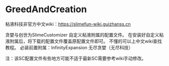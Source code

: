 # GreedAndCreation
粘液科技非官方中文wiki：https://slimefun-wiki.guizhanss.cn

贪婪与创世为SlimeCustomizer 自定义粘液附属的配置文件。
在安装好自定义粘液附属后，将下载的配置文件覆盖原配置文件即可。
不懂的可以上中文wiki查找教程。
必装前置附属：InfinityExpansion 无尽贪婪（无尽科技）

注：该SC配置文件有些地方可能不适于最新SC需要参考wiki手动修改。
